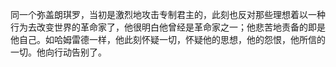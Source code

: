 同一个弥盖朗琪罗，当初是激烈地攻击专制君主的，此刻也反对那些理想着以一种行为去改变世界的革命家了，他很明白他曾经是革命家之一；他悲苦地责备的即是他自己。如哈姆雷德一样，他此刻怀疑一切，怀疑他的思想，他的怨恨，他所信的一切。他向行动告别了。

